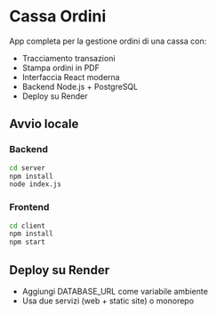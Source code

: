 # Cassa Ordini

App completa per la gestione ordini di una cassa con:
- Tracciamento transazioni
- Stampa ordini in PDF
- Interfaccia React moderna
- Backend Node.js + PostgreSQL
- Deploy su Render

## Avvio locale

### Backend
```bash
cd server
npm install
node index.js
```

### Frontend
```bash
cd client
npm install
npm start
```

## Deploy su Render
- Aggiungi DATABASE_URL come variabile ambiente
- Usa due servizi (web + static site) o monorepo
